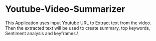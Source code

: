 # Youtube-Video-Summarizer
This Application uses input Youtube URL to Extract text from the video. Then the extracted text will be used to create summary, top keywords, Sentiment analysis and keyframes.\

